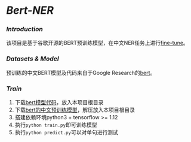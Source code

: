 # *Bert-NER*

### *Introduction*

该项目是基于谷歌开源的BERT预训练模型，在中文NER任务上进行[fine-tune](https://github.com/binhaowang/Bert-NER/blob/master/BERT%20fine-tune%E5%AE%9E%E8%B7%B5.md)。

### *Datasets & Model*

预训练的中文BERT模型及代码来自于Google Research的[bert](https://github.com/google-research/bert)。

### *Train*

1. 下载[bert模型代码](https://github.com/google-research/bert)，放入本项目根目录
2. 下载[bert的中文预训练模型](https://storage.googleapis.com/bert_models/2018_11_03/chinese_L-12_H-768_A-12.zip)，解压放入本项目根目录
3. 搭建依赖环境python3 + tensorflow >= 1.12
4. 执行`python train.py`即可训练模型
5. 执行`python predict.py`可以对单句进行测试
